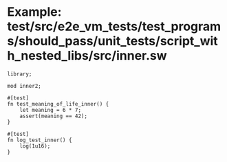 # Example: test/src/e2e_vm_tests/test_programs/should_pass/unit_tests/script_with_nested_libs/src/inner.sw

```sway
library;

mod inner2;

#[test]
fn test_meaning_of_life_inner() {
    let meaning = 6 * 7;
    assert(meaning == 42);
}

#[test]
fn log_test_inner() {
    log(1u16);
}

```

